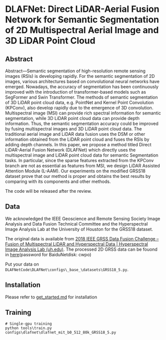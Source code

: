 # DLAFNet: Direct LiDAR-Aerial Fusion Network for Semantic Segmentation of 2D Multispectral Aerial Image and 3D LiDAR Point Cloud

## Abstract
Abstract—Semantic segmentation of high-resolution remote sensing images (RSIs) is developing rapidly. For the semantic segmentation of 2D images, various architectures based on convolutional neural networks have emerged. Nowadays, the accuracy of segmentation has been continuously improved with the introduction of transformer-based models such as SegFormer and Swin Transformer. The methods of semantic segmentation of 3D LiDAR point cloud data, e.g. PointNet and Kernel Point Convolution (KPConv), also develop rapidly due to the emergence of 3D convolution. Multispectral image (MSI) can provide rich spectral information for semantic segmentation, while 3D LiDAR point cloud data can provide depth information. Thus, the semantic segmentation accuracy could be improved by fusing multispectral images and 3D LiDAR point cloud data. The traditional aerial image and LiDAR data fusion uses the DSM or other information obtained from the LiDAR point cloud and fuses the RSIs by adding depth channels. In this paper, we propose a method titled Direct LiDAR-Aerial Fusion Network (DLAFNet) which directly uses the multispectral image and LiDAR point cloud data for semantic Segmentation tasks. In particular, since the sparse features extracted from the KPConv branch are not as essential as features from MSI, we design LiDAR Assisted Attention Module (L-AAM). Our experiments on the modified GRSS18 dataset prove that our method is proper and obtains the best results by comparing with its components and other methods.

The code will be released after the review.

## Data

We acknowledged the IEEE Geoscience and Remote Sensing Society Image Analysis and Data Fusion Technical Committee and the Hyperspectral Image Analysis Lab at the University of Houston for the GRSS18 dataset. 

The original data is available from [2018 IEEE GRSS Data Fusion Challenge – Fusion of Multispectral LiDAR and Hyperspectral Data | Hyperspectral Image Analysis Lab (uh.edu)](https://hyperspectral.ee.uh.edu/?page_id=1075). The processed 2D GRSS data can be fouond in [here](https://pan.baidu.com/s/1scYaRvgtW1fGXzZaG2aGyg?pwd=cwpo )(password for BaiduNetdisk: cwpo)

Put your data on  `DLAFNetCode\DLAFNet\configs\_base_\datasets\GRSS18_5.py`.



## Installation

Please refer to [get_started.md](docs/get_started.md) for installation



## Training

```shell
# Single-gpu training
python tools\train.py configs\dlafnet\dlafnet_mit_b0_512_80k_GRSS18_5.py
```

